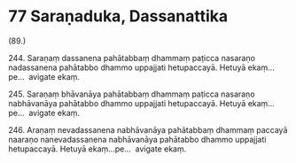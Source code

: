 # 77 Saraṇaduka, Dassanattika

(89.)

244\. Saraṇaṃ dassanena pahātabbaṃ dhammaṃ paṭicca nasaraṇo nadassanena pahātabbo dhammo uppajjati hetupaccayā. Hetuyā ekaṃ…pe…  avigate ekaṃ.

245\. Saraṇaṃ bhāvanāya pahātabbaṃ dhammaṃ paṭicca nasaraṇo nabhāvanāya pahātabbo dhammo uppajjati hetupaccayā. Hetuyā ekaṃ…pe…  avigate ekaṃ.

246\. Araṇaṃ nevadassanena nabhāvanāya pahātabbaṃ dhammaṃ paccayā naaraṇo nanevadassanena nabhāvanāya pahātabbo dhammo uppajjati hetupaccayā. Hetuyā ekaṃ…pe…  avigate ekaṃ.
